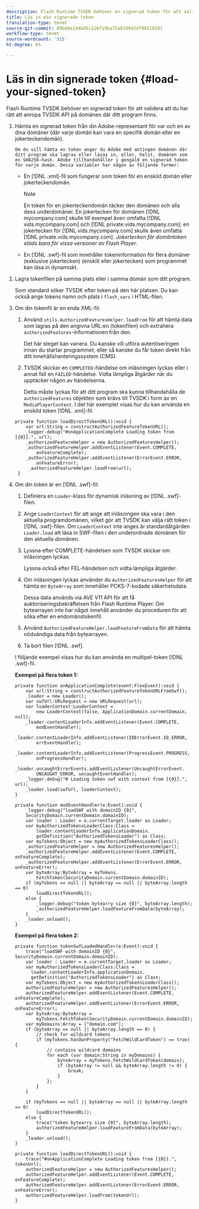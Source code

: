 ```yaml
---
description: Flash Runtime TVSDK behöver en signerad token för att validera att du har rätt att anropa TVSDK API på domänen där ditt program finns.
title: Läs in din signerade token
translation-type: tm+mt
source-git-commit: 89bdda1d4bd5c126f19ba75a819942df901183d1
workflow-type: tm+mt
source-wordcount: '515'
ht-degree: 0%

---
```



# Läs in din signerade token {#load-your-signed-token}

Flash Runtime TVSDK behöver en signerad token för att validera att du har rätt att anropa TVSDK API på domänen där ditt program finns.

1. Hämta en signerad token från din Adobe-representant för var och en av dina domäner (där varje domän kan vara en specifik domän eller en jokerteckendomän).

       Om du vill hämta en token anger du Adobe med antingen domänen där ditt program ska lagras eller läsas in, eller, helst, domänen som en SHA256-hash. Adobe tillhandahåller i gengäld en signerad token för varje domän. Dessa variabler har någon av följande former:
   
   * En [!DNL .xml]-fil som fungerar som token för en enskild domän eller jokerteckendomän.

      >[!NOTE]
      >
      >En token för en jokerteckendomän täcker den domänen och alla dess underdomäner. En jokertecken för domänen [!DNL mycompany.com] skulle till exempel även omfatta [!DNL vids.mycompany.com] och [!DNL private.vids.mycompany.com]; en jokertecken för [!DNL vids.mycompany.com] skulle även omfatta [!DNL private.vids.mycompany.com]. *Jokertecken för domäntoken stöds bara för vissa versioner av Flash Player.*

   * En [!DNL .swf]-fil som innehåller tokeninformation för flera domäner (exklusive jokertecken) (enskilt eller jokertecken) som programmet kan läsa in dynamiskt.

1. Lagra tokenfilen på samma plats eller i samma domän som ditt program.

   Som standard söker TVSDK efter token på den här platsen. Du kan också ange tokens namn och plats i `flash_vars` i HTML-filen.
1. Om din tokenfil är en enda XML-fil:
   1. Använd `utils.AuthorizedFeaturesHelper.loadFrom` för att hämta data som lagras på den angivna URL:en (tokenfilen) och extrahera `authorizedFeatures`-informationen från den.

      Det här steget kan variera. Du kanske vill utföra autentiseringen innan du startar programmet, eller så kanske du får token direkt från ditt innehållshanteringssystem (CMS).

   1. TVSDK skickar en `COMPLETED`-händelse om inläsningen lyckas eller i annat fall en `FAILED`-händelse. Vidta lämpliga åtgärder när du upptäcker någon av händelserna.

      Detta måste lyckas för att ditt program ska kunna tillhandahålla de `authorizedFeatures` objekten som krävs till TVSDK i form av en `MediaPlayerContext`.
   I det här exemplet visas hur du kan använda en enskild token [!DNL .xml]-fil.

   ```
   private function loadDirectTokenURL():void { 
       var url:String = constructAuthorizedFeatureTokenURL(); 
       _logger.debug("#onApplicationComplete Loading token from [{0}].", url); 
       _authorizedFeatureHelper = new AuthorizedFeaturesHelper(); 
       _authorizedFeatureHelper.addEventListener(Event.COMPLETE,  
           onFeatureComplete); 
       _authorizedFeatureHelper.addEventListener(ErrorEvent.ERROR,  
           onFeatureError); 
        _authorizedFeatureHelper.loadFrom(url); 
    }
   ```

1. Om din token är en [!DNL .swf]-fil:
   1. Definiera en `Loader`-klass för dynamisk inläsning av [!DNL .swf]-filen.
   1. Ange `LoaderContext` för att ange att inläsningen ska vara i den aktuella programdomänen, vilket gör att TVSDK kan välja rätt token i [!DNL .swf]-filen. Om `LoaderContext` inte anges är standardåtgärden `Loader.load` att läsa in SWF-filen i den underordnade domänen för den aktuella domänen.
   1. Lyssna efter COMPLETE-händelsen som TVSDK skickar om inläsningen lyckas.

      Lyssna också efter FEL-händelsen och vidta lämpliga åtgärder.
   1. Om inläsningen lyckas använder du `AuthorizedFeaturesHelper` för att hämta en `ByteArray` som innehåller PCKS-7-kodade säkerhetsdata.

      Dessa data används via AVE V11 API för att få auktoriseringsbekräftelsen från Flash Runtime Player. Om bytearrayen inte har något innehåll använder du proceduren för att söka efter en endomänstokenfil.
   1. Använd `AuthorizedFeatureHelper.loadFeatureFromData` för att hämta nödvändiga data från bytearrayen.
   1. Ta bort filen [!DNL .swf].

   I följande exempel visas hur du kan använda en multipel-token [!DNL .swf]-fil.

   **Exempel på flera token 1:**

   ```
   private function onApplicationComplete(event:FlexEvent):void { 
       var url:String = constructAuthorizedFeatureTokenURLFromSwf();   
       _loader = new Loader(); 
       var swfUrl:URLRequest = new URLRequest(url); 
       var loaderContext:LoaderContext =  
           new LoaderContext(false, ApplicationDomain.currentDomain, null); 
       _loader.contentLoaderInfo.addEventListener(Event.COMPLETE,  
           modEventHandler); 
       _loader.contentLoaderInfo.addEventListener(IOErrorEvent.IO_ERROR,  
           errEventHandler); 
       _loader.contentLoaderInfo.addEventListener(ProgressEvent.PROGRESS,  
           onProgressHandler); 
       _loader.uncaughtErrorEvents.addEventListener(UncaughtErrorEvent. 
           UNCAUGHT_ERROR, uncaughtEventHandler); 
       _logger.debug("# Loading token swf with context from [{0}].", url); 
       _loader.load(swfUrl, loaderContext); 
   } 
   
   private function modEventHandler(e:Event):void { 
       _logger.debug("loadSWF with domainID {0}",  
       SecurityDomain.currentDomain.domainID); 
       var loader : Loader = e.currentTarget.loader as Loader; 
       var myAuthorizedTokensLoaderClass:Class =  
           loader.contentLoaderInfo.applicationDomain. 
           getDefinition("AuthorizedTokensLoader") as Class; 
       var myTokens:Object = new myAuthorizedTokensLoaderClass(); 
       _authorizedFeatureHelper = new AuthorizedFeaturesHelper(); 
       _authorizedFeatureHelper.addEventListener(Event.COMPLETE, onFeatureComplete); 
       _authorizedFeatureHelper.addEventListener(ErrorEvent.ERROR, onFeatureError); 
       var byteArray:ByteArray = myTokens. 
           FetchToken(SecurityDomain.currentDomain.domainID); 
       if (myTokens == null || byteArray == null || byteArray.length == 0) 
           loadDirectTokenURL(); 
       else { 
           _logger.debug("token bytearry size {0}", byteArray.length); 
           _authorizedFeatureHelper.loadFeatureFromData(byteArray); 
       } 
       _loader.unload(); 
   } 
   ```

   **Exempel på flera token 2:**

   ```
   private function tokenSwfLoadedHandler(e:Event):void { 
       trace("loadSWF with domainID {0}", SecurityDomain.currentDomain.domainID); 
       var loader : Loader = e.currentTarget.loader as Loader; 
       var myAuthorizedTokensLoaderClass:Class =  
         loader.contentLoaderInfo.applicationDomain. 
         getDefinition("AuthorizedTokensLoader") as Class; 
       var myTokens:Object = new myAuthorizedTokensLoaderClass(); 
       authorizedFeatureHelper = new AuthorizedFeaturesHelper(); 
       authorizedFeatureHelper.addEventListener(Event.COMPLETE, onFeatureComplete); 
       authorizedFeatureHelper.addEventListener(ErrorEvent.ERROR, onFeatureError); 
       var byteArray:ByteArray =  
           myTokens.FetchToken(SecurityDomain.currentDomain.domainID); 
       var myDomains:Array = ["domain.com"]; 
       if (byteArray == null || byteArray.length == 0) { 
           // check for wildcard tokens 
           if (myTokens.hasOwnProperty("FetchWildCardToken") == true) { 
               // contains wildcard domains 
               for each (var domain:String in myDomains) { 
                   byteArray = myTokens.FetchWildCardToken(domain); 
                   if (byteArray != null && byteArray.length != 0) { 
                       break; 
                   } 
               }; 
           } 
       } 
   
       if (myTokens == null || byteArray == null || byteArray.length == 0) 
           loadDirectTokenURL(); 
       else { 
           trace("token bytearry size {0}", byteArray.length); 
           authorizedFeatureHelper.loadFeatureFromData(byteArray); 
       } 
       _loader.unload(); 
   } 
   
   private function loadDirectTokenURL():void { 
       trace("#onApplicationComplete Loading token from [{0}].", tokenUrl); 
       authorizedFeatureHelper = new AuthorizedFeaturesHelper(); 
       authorizedFeatureHelper.addEventListener(Event.COMPLETE, onFeatureComplete); 
       authorizedFeatureHelper.addEventListener(ErrorEvent.ERROR, onFeatureError); 
       authorizedFeatureHelper.loadFrom(tokenUrl); 
   }
   ```

